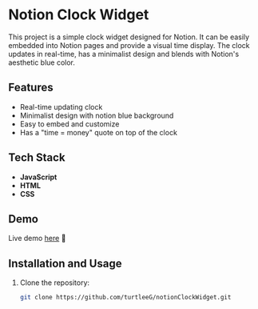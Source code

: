 # Notion Clock Widget
This project is a simple clock widget designed for Notion. It can be easily embedded into Notion pages and provide a visual time display. The clock updates in real-time, has a minimalist design and blends with Notion's aesthetic blue color.

## Features
- Real-time updating clock
- Minimalist design with notion blue background
- Easy to embed and customize
- Has a "time = money" quote on top of the clock

## Tech Stack
- **JavaScript**
- **HTML**
- **CSS**

## Demo
Live demo [here](https://turtleeg.github.io/notionClockWidget/) 🐋

## Installation and Usage

1. Clone the repository:
   ```sh
   git clone https://github.com/turtleeG/notionClockWidget.git
